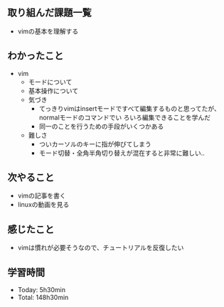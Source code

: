 ## 取り組んだ課題一覧
- vimの基本を理解する

## わかったこと
- vim
    - モードについて
    - 基本操作について
    - 気づき
        - てっきりvimはinsertモードですべて編集するものと思ってたが、normalモードのコマンドでい
ろいろ編集できることを学んだ
        - 同一のことを行うための手段がいくつかある
    - 難しさ
        - ついカーソルのキーに指が伸びてしまう
        - モード切替・全角半角切り替えが混在すると非常に難しい..
## 次やること
- vimの記事を書く
- linuxの動画を見る

## 感じたこと
- vimは慣れが必要そうなので、チュートリアルを反復したい


## 学習時間
- Today: 5h30min
- Total: 148h30min
